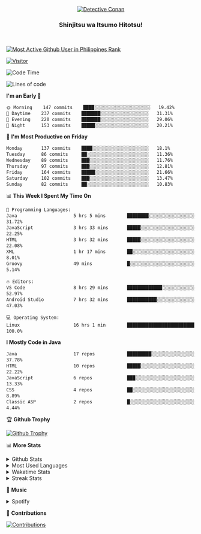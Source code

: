 <p align="center">
<a href="https://mrepol742.github.io">
  <img alt="Detective Conan" src="https://tenor.com/view/detective-detective-conan-anime-eyeglasses-gif-16507322.gif" /> 
  </a> 
  <h3 align="center">Shinjitsu wa Itsumo Hitotsu!</h3>
</p>
<br>

 
[![Most Active Github User in Philippines Rank](https://enibdhv97zm33sz.m.pipedream.net)](https://mrepol742.github.io)

[![Visitor](https://visitor-badge.glitch.me/badge?page_id=mrepol742)](https:/mrepol742.github.io)
<!--START_SECTION:waka-->
![Code Time](http://img.shields.io/badge/Code%20Time-321%20hrs%2033%20mins-blue)

![Lines of code](https://img.shields.io/badge/From%20Hello%20World%20I%27ve%20Written-175%20Thousand%20lines%20of%20code-blue)

**I'm an Early 🐤** 

```text
🌞 Morning    147 commits    ████░░░░░░░░░░░░░░░░░░░░░   19.42% 
🌆 Daytime    237 commits    ███████░░░░░░░░░░░░░░░░░░   31.31% 
🌃 Evening    220 commits    ███████░░░░░░░░░░░░░░░░░░   29.06% 
🌙 Night      153 commits    █████░░░░░░░░░░░░░░░░░░░░   20.21%

```
📅 **I'm Most Productive on Friday** 

```text
Monday       137 commits    ████░░░░░░░░░░░░░░░░░░░░░   18.1% 
Tuesday      86 commits     ██░░░░░░░░░░░░░░░░░░░░░░░   11.36% 
Wednesday    89 commits     ███░░░░░░░░░░░░░░░░░░░░░░   11.76% 
Thursday     97 commits     ███░░░░░░░░░░░░░░░░░░░░░░   12.81% 
Friday       164 commits    █████░░░░░░░░░░░░░░░░░░░░   21.66% 
Saturday     102 commits    ███░░░░░░░░░░░░░░░░░░░░░░   13.47% 
Sunday       82 commits     ██░░░░░░░░░░░░░░░░░░░░░░░   10.83%

```


📊 **This Week I Spent My Time On** 

```text
💬 Programming Languages: 
Java                     5 hrs 5 mins        ████████░░░░░░░░░░░░░░░░░   31.72% 
JavaScript               3 hrs 33 mins       █████░░░░░░░░░░░░░░░░░░░░   22.25% 
HTML                     3 hrs 32 mins       █████░░░░░░░░░░░░░░░░░░░░   22.08% 
XML                      1 hr 17 mins        ██░░░░░░░░░░░░░░░░░░░░░░░   8.01% 
Groovy                   49 mins             █░░░░░░░░░░░░░░░░░░░░░░░░   5.14%

🔥 Editors: 
VS Code                  8 hrs 29 mins       █████████████░░░░░░░░░░░░   52.97% 
Android Studio           7 hrs 32 mins       ███████████░░░░░░░░░░░░░░   47.03%

💻 Operating System: 
Linux                    16 hrs 1 min        █████████████████████████   100.0%

```

**I Mostly Code in Java** 

```text
Java                     17 repos            █████████░░░░░░░░░░░░░░░░   37.78% 
HTML                     10 repos            █████░░░░░░░░░░░░░░░░░░░░   22.22% 
JavaScript               6 repos             ███░░░░░░░░░░░░░░░░░░░░░░   13.33% 
CSS                      4 repos             ██░░░░░░░░░░░░░░░░░░░░░░░   8.89% 
Classic ASP              2 repos             █░░░░░░░░░░░░░░░░░░░░░░░░   4.44%

```



<!--END_SECTION:waka-->


<p>

🏆 **Github Trophy**
  
<a href="https://mrepol742.github.io">
<img alt="Github Trophy" src="https://github-profile-trophy.vercel.app/?username=mrepol742&theme=gruvbox">
</a>
</p>

<p>

📊 **More Stats**
  
<details>
  <summary>Github Stats</summary>
  <br>
  <a href="https://mrepol742.github.io">
  <img alt="Github Stats" src="https://github-readme-stats.vercel.app/api?username=mrepol742&show_icons=true&include_all_commits=true&&count_private=true&theme=gruvbox">
</a>
  <br>
    <a href="https://mrepol742.github.io">
  <img alt="Github Stats" src="https://github.com/mrepol742/github-stats/blob/master/generated/overview.svg">
</a>
    <br>
    <a href="https://mrepol742.github.io">
  <img alt="Github Stats" src="https://github.com/mrepol742/github-stats/blob/master/generated/languages.svg">
</a>
</details> 
<details>
  <summary>Most Used Languages</summary>
  <br>
 <a href="https://mrepol742.github.io">
<img alt="Most Used Languages" src="https://github-readme-stats.vercel.app/api/top-langs/?username=mrepol742&layout=compact&include_all_commits=true&&count_private=true&langs_count=20&theme=gruvbox">
</a>
</details>

<details>
  <summary>Wakatime Stats</summary>
  <br>
<a href="https://mrepol742.github.io">
<img alt="Wakatime Stats" src="https://github-readme-stats.vercel.app/api/wakatime?username=mrepol742&layout=compact">
</a>
</details>

<details>
  <summary>Streak Stats</summary>
  <br>
<a href="https://mrepol742.github.io">
<img alt="Streak Stats" src="https://mrepol742-streak-stats.herokuapp.com/?user=mrepol742&theme=gruvbox">
</a>
</p>
</details>

<p>

  🎵 **Music**
  
  <details>
  <summary>Spotify</summary>
  <br>
<a href="https://mrepol742.github.io">
<img alt="Spotify" src="https://spotify-recently-played-readme.vercel.app/api?user=7xx9e7hwq1qyown0m4ut78pcz&count=10&unique=true">
</a>
</p>
</details>

<p>

📜 **Contributions**
  
<a href="https://mrepol742.github.io">
<img alt="Contributions" src="https://mrepol742-activity-graph.herokuapp.com/graph?username=mrepol742&theme=github&hide_border=true">
</a>
</p>
